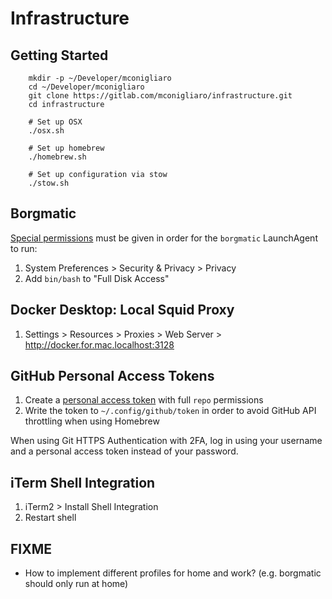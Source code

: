 # Infrastructure

## Getting Started
```
    mkdir -p ~/Developer/mconigliaro
    cd ~/Developer/mconigliaro
    git clone https://gitlab.com/mconigliaro/infrastructure.git
    cd infrastructure

    # Set up OSX
    ./osx.sh

    # Set up homebrew
    ./homebrew.sh

    # Set up configuration via stow
    ./stow.sh
```

## Borgmatic

[Special permissions](https://projects.torsion.org/witten/borgmatic/issues/293) must be given in order for the `borgmatic` LaunchAgent to run:

1. System Preferences > Security & Privacy > Privacy
1. Add `bin/bash` to "Full Disk Access"

## Docker Desktop: Local Squid Proxy

1. Settings > Resources > Proxies > Web Server > http://docker.for.mac.localhost:3128

## GitHub Personal Access Tokens

1. Create a [personal access token](https://github.com/settings/tokens) with full `repo` permissions
1. Write the token to `~/.config/github/token` in order to avoid GitHub API throttling when using Homebrew

When using Git HTTPS Authentication with 2FA, log in using your username and a personal access token instead of your password.

## iTerm Shell Integration

1. iTerm2 > Install Shell Integration
1. Restart shell

## FIXME

- How to implement different profiles for home and work? (e.g. borgmatic should only run at home)
